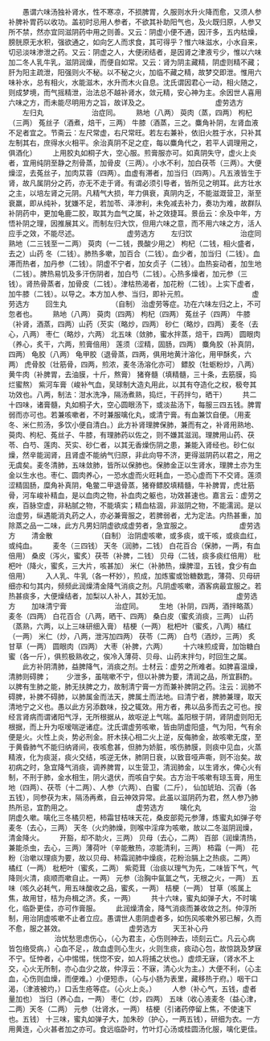 <!-- { "loadSidebar": true } -->
　　愚谓六味汤独补肾水，性不寒凉，不损脾胃，久服则水升火降而愈，又须人参补脾补胃药以收功。盖初时忌用人参者，不欲其补助阳气也，及火既归原，人参又所不禁，然亦宜同滋阴药中用之则善。又云：阴虚小便不通，因汗多，五内枯燥，膀胱原无水积，强欲通之，如向乞人而求食，其可得乎？惟六味滋水，小水自来，切忌淡味渗泄之药。又云：阴虚之人，大便闭结者，是因肾之津液亏少，惟以六味加二冬人乳牛乳，滋阴润燥，而便自如常。又云：肾为阴主藏精，阴虚则精不藏；肝为阳主疏泄，阳强则火不秘。以不秘之火，加临不藏之精，故梦交即泄。惟用六味补水，总有相火，水能滋木，水升而木火自息。沈氏谓因君心一动，相火随之，则成梦境，而气摇精泄，治法总不越补肾水，敛元精，安心神为主。余因世人喜用六味之方，而未能尽明用方之旨，故详及之。
　　
　　
　　
　　 虚劳选方
　　左归丸
　　
　　
　　治症同。
　　熟地（八两） 萸肉（蒸，四两） 枸杞（三两） 菟丝子（酒煮，焙干，三两） 牛膝（酒蒸，三之。麋角补阴，左肾血液不足者宜之。节斋云：左尺常虚，右尺常旺。若左右兼补，依旧火胜于水，只补其左制其右，庶得水火相平。余治真阴不足之症，每以麋角代之，若平人调理用之，俱酒化）
　　上用胶丸如桐子大，空心服。煎膏服亦可。如真阴失守，虚火上炎者，宜用纯阴至静之剂骨蒸，加骨皮（三两）。小水不利，加白茯苓（三两）。大便燥涩，去菟丝子，加肉苁蓉（四两）。血虚有滞者，加当归（四两）。凡五液皆生于肾，故凡属阴分之药，亦无不走于肾。有谓必须引导者，皆所见之明耳。此方壮水之主，以培左肾之元阴。凡精气大损，年力俱衰，真阴内乏，不能滋溉营卫，渐至衰羸，即从纯补，犹嫌不足，若加苓、泽渗利，未免减去补力，奏功为难，故群队补阴药中，更加龟鹿二胶，取其为血气之属，补之效捷耳。景岳云：余及中年，方悟补阴之理，因推展其义。而制左归大饮，但用六味之意，而不用六味之方，活人应手之效，不能尽述。
　　
　　
　　虚劳选方
　　左归饮
　　
　　
　　治症同熟地（二三钱至一二两） 萸肉（一二钱，畏酸少用之） 枸杞（二钱，相火盛者，去之）山药 冬（二钱）。肺热多嗽，加百合（二钱）。血少者，加当归（二钱）。血滞而热者，加丹参（二钱）。阴虚不宁者，加女贞子（二钱）。血热妄动者，加生地（二钱）。脾热易饥及多汗伤阴者，加白芍（二钱）。心热多燥者，加元参（三钱）。肾热骨蒸者，加骨皮（二钱）。津枯热渴者，加花粉（二钱）。上实下虚者，加牛膝（二钱）。以导之。本方加人参、当归，即补元煎。
　　
　　
　　
　　虚劳选方
　　回生丸
　　
　　
　　（自制） 治虚劳等症。功在六味左归之上，不可忽者也。
　　熟地（八两） 萸肉（四两） 枸杞（四两） 菟丝子（四两） 牛膝（补肾，酒蒸，四两）山药（芡实（略炒，四两） 砂仁（略炒，四两） 麦冬（去心，八两） 枣仁（略炒，六两） 北五味（敛肺，蜜水拌蒸，焙干，四两） 圆眼肉（养心，炙干，六两，煎膏倍用） 莲须（涩精，固肠，四两） 麋角胶（补真阴，四两） 龟胶（八两） 龟甲胶（退骨蒸，四两，俱用地黄汁溶化，用甲酥炙，六两） 虎骨胶（壮筋骨，四两，煎浓，麦冬汤溶化亦可） 鳔胶（牡蛎粉炒，八两） 黄牛肉（补脾胃，去油膜，十斤，熬膏） 猪脊髓（填精髓，三十条，去筋膜，捣烂蜜熬） 紫河车膏（峻补气血，吴球制大造丸用此，以其有夺造化之权，极夸其功效也。八两，制法：泔水洗净，隔汤煮熟，捣烂，干药拌匀，晒干）
　　共二十四味，诸膏髓，丸如桐子大，空心圆眼汤下，或淡盐汤下，每服三四五钱。脾胃弱而亦可也。若兼咳嗽者，不时兼服噙化丸，或清宁膏。有血兼饮自便。（用麦冬、米仁煎汤，多饮小便自清白。）此方补肾理脾保肺，兼而有之，补肾用熟地、萸肉、枸杞、菟丝子、牛膝，有理肺药以佐之，则不嫌其滋润。理脾用山药、茯苓、白芍、莲肉、芡实、砂仁者，以其无香燥伤阴之患，兼能入肾经也。砂仁似燥，然辛能润肾，且肾虚不能纳气归原，非此向导不济，更得滋阴药以君之，用之无虞矣。麦冬清肺，五味敛肺，皆所以保肺也。保肺金正以生肾水，理脾土亦为生金以生水也。枣仁、圆肉养心，一恐水虚而火旺耗血，一恐心虚而下不交肾。莲须涩精固肠，糜角补真阴，龟鳖二甲退骨蒸，猪脊鳔胶填精髓，牛补脾胃，虎壮筋骨，河车峻补精血，是以血肉之物，补血肉之躯也，功效甚速也。嘉言云：虚劳之疾，百脉空虚，非粘腻之物，不能填实；精血枯涸，非滋阴之物，不能濡润。是以治虚劳，纵遇能消丸药之人，亦必兼膏服之，若脾弱者，尤为定法。内热甚重，加除蒸之品一二味，此方凡男妇阴虚欲成虚劳者，急宜服之。
　　
　　
　　虚劳选方
　　清金散
　　
　　
　　（自制） 治阴虚咳嗽，或多痰，或干咳，或痰血红，或纯血。
　　麦冬（三四钱） 天冬（润肺，二钱） 白花百合（保肺，一两，有血倍用） 桑皮（泻火，蜜炙）茯苓（补脾，二钱） 贝母（二钱，痰多痰红倍用） 枇杷叶（降火，蜜炙，三大片，咳甚加） 米仁（补肺热，燥脾湿，五钱，食少有血倍用）
　　入人乳、牛乳（各一杯妙），煎成，加炼蜜或饴糖数匙，薄荷、贝母研细亦和匀其内，频频此润燥清金降气消痰之剂。凡阴虚咳嗽，酒客病最宜服之。若热甚痰多，大便燥结者，加梨以人补人，其妙无加。
　　
　　
　　
　　 虚劳选方
　　加味清宁膏
　　
　　
　　治症同。
　　生地（补阴，四两，酒拌略蒸） 麦冬（四两） 白花百合（八两，晒干、四两） 桑白皮（蜜炙消痰，三两） 山药（蒸熟，六两，以上三味研细入膏） 桔梗（一两） 枇杷叶（蜜炙，八两）橘红（一两） 米仁（炒，八两，泄泻加四两） 茯苓（二两） 白芍（酒炒，三两） 炙甘草（一两） 圆眼肉（四两） 大枣（补脾，六两）
　　十六味煎成膏，加饴糖白蜜（各一斤），俱煎极熟收之，俟冷入薄荷、贝母、山药末拌匀，时回生之属。
　　此方补阴清肺，益脾降气，消痰之剂。士材云：虚劳之所难者。如脾喜温燥，清肺则碍脾；
　　少泄多，虽喘嗽不宁，但以补脾为要，清润之品，所宜斟酌。以脾有生肺之能，肺无扶脾之力，故制清宁膏一方而兼补脾阴之药。注云：润肺不碍脾，补脾不碍肺，以肺属金而法天，脾属土而法地。曰清宁者，脾肺兼理，取天清地宁之义也。愚以此方另添数味，投之辄效。用方者，弗以品多而去之可也。按经言肾病而谓诸阳气浮，无所根据从，故呕逆上气喘。盖阳根于阴，肾阴虚则阳无根据，而上升为呕嗳喘逆诸症。沈氏谓虚劳咳嗽，皆由阴虚阳盛，气为阳，气有余便是火。火性上炎，势必刑金。肝木挟心相二火上逆，反侮肺金，故咳嗽无度，至于黄昏肺气不能归纳肾间，夜咳愈甚，但肺为娇脏，咳伤肺膜，则痰中见血，火蒸精液，化为痰涎，痰火交结，咳逆无休，肺阴日衰，以致音哑声嘶，则不治矣。故初病之时，急宜降气消痰，调养脾胃，以生营卫，清润肺金，以生肾水，俾心火有制，不刑于肺，金水相生，阴火退伏，而咳自宁矣。古方治干咳嗽有琼玉膏，用生地（四两）、茯苓（十二两）、人参（六两）、白蜜（二斤）， 仙加琥珀、沉香（各五钱），同参茯为末，隔汤再煮，自云神效异常。此虽以滋阴药为君，然人参乃肺热所忌，宜酌用之。
　　
　　
　　
　　虚劳选方
　　噙化丸
　　
　　
　　治阴虚久嗽。噙化三冬橘贝杷，柿霜甘桔味天花，桑皮部菀元参薄，炼蜜丸如弹子夸麦冬（去心，三两） 天冬（火灼肺燥，则喉中淫痒为咳嗽，故以二冬滋阴润燥，清金降火。
　　开豁，却不助火，三两） 贝母（去心，二两） 百部（润燥清热，兼能杀虫，去心，三两）薄荷叶（辛能散热，凉能清利，三两） 柿霜（一两） 花粉（治嗽以理痰为要，故以贝母、柿霜润肺中燥痰，花粉治膈上之热痰。二两） 橘红（一两） 枇杷叶（蜜炙，二两） 紫菀茸（治痰以理气为先，二味皆下气，气降则火清，痰顺而嗽自止。一两） 元参（治胸中氤氲之气，无根之火，一两） 五味（咳久必耗气，用五味酸收之品，蜜炙，一两） 桔梗（一两） 甘草（咳属上焦，故用甘，桔为舟楫之济。炙，一两）
　　共十六味，蜜丸如弹子大，不时噙化，临卧更佳，亦可作膏服。
　　此润燥清金，降气消痰而兼收敛之剂。仲淳所制，用治阴虚咳嗽不止者立应。愚谓世人患阴虚者多，如伤风咳嗽外邪已解，久而不愈，服之甚效。
　　
　　
　　
　　虚劳选方
　　天王补心丹
　　
　　
　　治忧愁思虑伤心，（心为君主，心伤则神去，顷刻云亡。凡云心病皆包络受病，）心血不足，，故血虚则心生火，火则生痰，痰动心包，故惊跳及梦寐不宁。怔忡者，心中惕惕，恍惚不安，如人将捕之状也。）虚烦无寐，（肾水不上交，心火无所制，亦心血少之故，仲淳云：不寐，清心火为主。）大便不利，（心主血，心伤则血燥，而便难。）小便短赤，（心与小肠为表里，藏移热于府。）咽干口渴，（津液被灼，）口舌生疮等症。（心火上炎。）
　　人参（补心气，五钱，虚者量加也） 当归（养心血，一两） 枣仁（炒，四两） 五味（收心液麦冬（益心津，二两）天冬（二两） 元参（壮肾水，一两） 桔梗（引诸药停留上焦，不使速下也。五钱） 十三味，蜜丸如弹子大，加朱砂（护心，一两五钱），研细为衣。一方用黄连，心火甚者加之亦可。食远临卧时，竹叶灯心汤或桂圆汤化服，噙化更佳。
